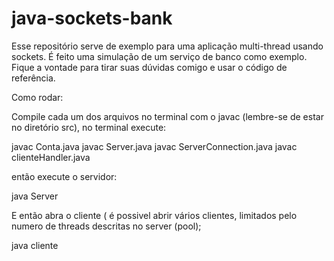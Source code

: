 # java-sockets-bank 

Esse repositório serve de exemplo para uma aplicação multi-thread usando sockets. É feito uma simulação de um serviço de banco como exemplo. 
Fique a vontade para tirar suas dúvidas comigo e usar o código de referência.

Como rodar: 

Compile cada um dos arquivos no terminal com o javac (lembre-se de estar no diretório src), no terminal execute:

javac Conta.java
javac Server.java
javac ServerConnection.java
javac clienteHandler.java


então execute o servidor:

java Server

E então  abra o cliente ( é possivel abrir vários clientes, limitados pelo numero de threads descritas no server (pool);

java cliente
